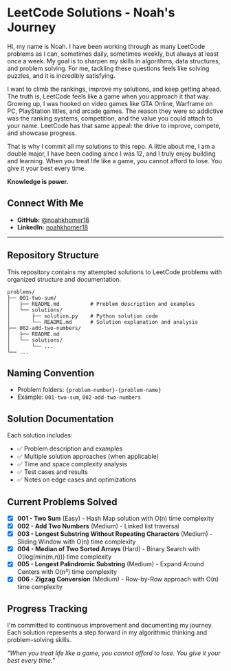 # LeetCode Solutions - Noah's Journey

Hi, my name is Noah. I have been working through as many LeetCode problems as I can, sometimes daily, sometimes weekly, but always at least once a week. My goal is to sharpen my skills in algorithms, data structures, and problem solving. For me, tackling these questions feels like solving puzzles, and it is incredibly satisfying.

I want to climb the rankings, improve my solutions, and keep getting ahead. The truth is, LeetCode feels like a game when you approach it that way. Growing up, I was hooked on video games like GTA Online, Warframe on PC, PlayStation titles, and arcade games. The reason they were so addictive was the ranking systems, competition, and the value you could attach to your name. LeetCode has that same appeal: the drive to improve, compete, and showcase progress.

That is why I commit all my solutions to this repo. A little about me, I am a double major, I have been coding since I was 12, and I truly enjoy building and learning. When you treat life like a game, you cannot afford to lose. You give it your best every time.

**Knowledge is power.**

## Connect With Me
- **GitHub:** [@noahkhomer18](https://github.com/noahkhomer18)
- **LinkedIn:** [noahkhomer18](https://www.linkedin.com/in/noahkhomer18)

---

## Repository Structure

This repository contains my attempted solutions to LeetCode problems with organized structure and documentation.

```
problems/
├── 001-two-sum/
│   ├── README.md          # Problem description and examples
│   └── solutions/
│       ├── solution.py    # Python solution code
│       └── README.md      # Solution explanation and analysis
├── 002-add-two-numbers/
│   ├── README.md
│   └── solutions/
│       └── ...
└── ...
```

## Naming Convention

- Problem folders: `{problem-number}-{problem-name}`
- Example: `001-two-sum`, `002-add-two-numbers`

## Solution Documentation

Each solution includes:
- ✅ Problem description and examples
- ✅ Multiple solution approaches (when applicable)
- ✅ Time and space complexity analysis
- ✅ Test cases and results
- ✅ Notes on edge cases and optimizations

## Current Problems Solved

- [x] **001 - Two Sum** (Easy) - Hash Map solution with O(n) time complexity
- [x] **002 - Add Two Numbers** (Medium) - Linked list traversal
- [x] **003 - Longest Substring Without Repeating Characters** (Medium) - Sliding Window with O(n) time complexity
- [x] **004 - Median of Two Sorted Arrays** (Hard) - Binary Search with O(log(min(m,n))) time complexity
- [x] **005 - Longest Palindromic Substring** (Medium) - Expand Around Centers with O(n²) time complexity
- [x] **006 - Zigzag Conversion** (Medium) - Row-by-Row approach with O(n) time complexity

## Progress Tracking

I'm committed to continuous improvement and documenting my journey. Each solution represents a step forward in my algorithmic thinking and problem-solving skills.

*"When you treat life like a game, you cannot afford to lose. You give it your best every time."* 

